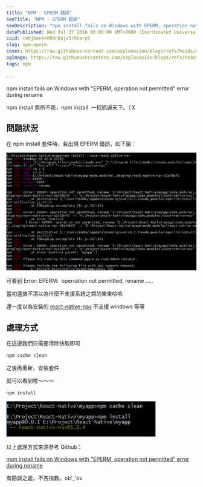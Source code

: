```yaml
---
title: "NPM - EPERM 錯誤"
seoTitle: "NPM - EPERM 錯誤"
seoDescription: "npm install fails on Windows with EPERM, operation not permitted error during rename"
datePublished: Wed Jul 27 2016 00:00:00 GMT+0000 (Coordinated Universal Time)
cuid: cm6jbenkk000n0ajx5r8barp5
slug: npm-eperm
cover: https://raw.githubusercontent.com/explooosion/blogs/refs/heads/main/docs/images/2016-07-27_NPM%20-%20EPERM%20%E9%8C%AF%E8%AA%A4/banner/1469631043_4456.png
ogImage: https://raw.githubusercontent.com/explooosion/blogs/refs/heads/main/docs/images/2016-07-27_NPM%20-%20EPERM%20%E9%8C%AF%E8%AA%A4/banner/1469631043_4456.png
tags: npm

---
```


npm install fails on Windows with "EPERM, operation not permitted" error during rename

npm install 無所不能，npm install  一招抓遍天下。（Ｘ

問題狀況
----

在 npm install 套件時，若出現 EPERM 錯誤，如下圖：

[![1469631043_4456.png](https://raw.githubusercontent.com/explooosion/blogs/refs/heads/main/docs/images/2016-07-27_NPM%20-%20EPERM%20%E9%8C%AF%E8%AA%A4/1469631043_4456.png)](https://dotblogsfile.blob.core.windows.net/user/incredible/0881dcfa-8c4d-4348-970d-77864832f12b/1469631043_4456.png)

可看到 Error: EPERM:  operration not permitted, rename .....

當初還搞不清以為什麼不支援系統之類的東東哈哈

還一度以為安裝的 [react-native-nav](https://www.npmjs.com/package/react-native-nav) 不支援 windows 等等

處理方式
----

在這邊我們只需要清除快取即可

```bash
npm cache clean
```

之後再重新，安裝套件

就可以看到啦～～～

```bash
npm install
```

![1469631209_31125.png](https://raw.githubusercontent.com/explooosion/blogs/refs/heads/main/docs/images/2016-07-27_NPM%20-%20EPERM%20%E9%8C%AF%E8%AA%A4/1469631209_31125.png)

以上處理方式來源參考 Github： 

[npm install fails on Windows with "EPERM, operation not permitted" error during rename](https://github.com/Medium/phantomjs/issues/19)

有勘誤之處，不吝指教。ob'\_'ov